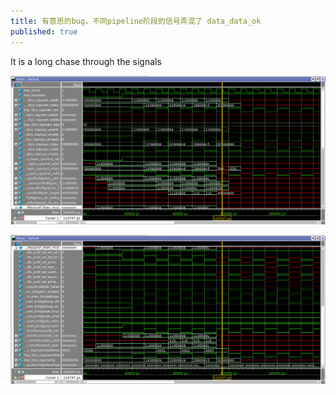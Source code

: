 ```yaml
---
title: 有意思的bug，不同pipeline阶段的信号弄混了 data_data_ok
published: true
---
```


It is a long chase through the signals


![screenshot0](https://github.com/whensungoesdown/whensungoesdown.github.io/raw/main/_posts/2023-07-05-0.png)



![screenshot1](https://github.com/whensungoesdown/whensungoesdown.github.io/raw/main/_posts/2023-07-05-1.png)

